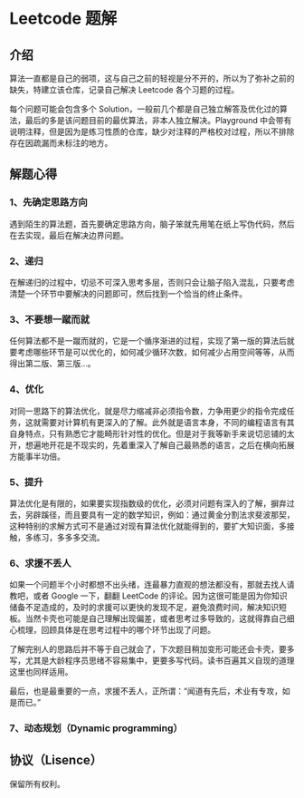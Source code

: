 # Leetcode 题解

## 介绍

算法一直都是自己的弱项，这与自己之前的轻视是分不开的，所以为了弥补之前的缺失，特建立该仓库，记录自己解决 Leetcode 各个习题的过程。

每个问题可能会包含多个 Solution，一般前几个都是自己独立解答及优化过的算法，最后的多是该问题目前的最优算法，非本人独立解决。Playground 中会带有说明注释，但是因为是练习性质的仓库，缺少对注释的严格校对过程，所以不排除存在因疏漏而未标注的地方。

## 解题心得

### 1、先确定思路方向

遇到陌生的算法题，首先要确定思路方向，脑子笨就先用笔在纸上写伪代码，然后在去实现，最后在解决边界问题。

### 2、递归

在解递归的过程中，切忌不可深入思考多层，否则只会让脑子陷入混乱，只要考虑清楚一个环节中要解决的问题即可，然后找到一个恰当的终止条件。

### 3、不要想一蹴而就

任何算法都不是一蹴而就的，它是一个循序渐进的过程，实现了第一版的算法后就要考虑哪些环节是可以优化的，如何减少循环次数，如何减少占用空间等等，从而得出第二版、第三版...。

### 4、优化
对同一思路下的算法优化，就是尽力缩减非必须指令数，力争用更少的指令完成任务，这就需要对计算机有更深入的了解。此外就是语言本身，不同的编程语言有其自身特点，只有熟悉它才能畸形针对性的优化。但是对于我等新手来说切忌铺的太开，想遍地开花是不现实的，先着重深入了解自己最熟悉的语言，之后在横向拓展方能事半功倍。

### 5、提升
算法优化是有限的，如果要实现指数级的优化，必须对问题有深入的了解，摒弃过去，另辟蹊径，而且要具有一定的数学知识，例如：通过黄金分割法求斐波那契，这种特别的求解方式可不是通过对现有算法优化就能得到的，要扩大知识面，多接触，多练习，多多多交流。

### 6、求援不丢人
如果一个问题半个小时都想不出头绪，连最暴力直观的想法都没有，那就去找人请教吧，或者 Google 一下，翻翻 LeetCode 的评论。因为这很可能是因为你知识储备不足造成的，及时的求援可以更快的发现不足，避免浪费时间，解决知识短板。当然卡壳也可能是自己理解出现偏差，或者思考过多导致的，这就得靠自己细心梳理，回顾具体是在思考过程中的哪个环节出现了问题。

了解完别人的思路后并不等于自己就会了，下次题目稍加变形可能还会卡壳，要多写，尤其是大龄程序员思绪不容易集中，更要多写代码。读书百遍其义自现的道理这里也同样适用。

最后，也是最重要的一点，求援不丢人，正所谓：“闻道有先后，术业有专攻，如是而已。”

### 7、动态规划（Dynamic programming）



## 协议（Lisence）

保留所有权利。